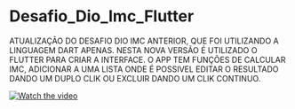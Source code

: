 # Desafio_Dio_Imc_Flutter
ATUALIZAÇÃO DO DESAFIO DIO IMC ANTERIOR, QUE FOI UTILIZANDO A LINGUAGEM DART APENAS.   NESTA NOVA VERSÃO É UTILIZADO O FLUTTER PARA CRIAR A INTERFACE.  O APP TEM FUNÇÕES DE CALCULAR IMC, ADICIONAR A UMA LISTA ONDE É POSSIVEL EDITAR O RESULTADO DANDO UM DUPLO CLIK OU EXCLUIR DANDO UM CLIK CONTINUO.

[![Watch the video](https://i.stack.imgur.com/Vp2cE.png)]([https://youtu.be/vt5fpE0bzSY](https://youtu.be/lzpKiRClYeA)https://youtu.be/lzpKiRClYeA)
